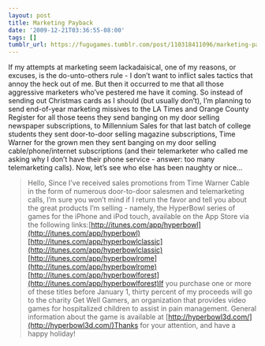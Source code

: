```yaml
---
layout: post
title: Marketing Payback
date: '2009-12-21T03:36:55-08:00'
tags: []
tumblr_url: https://fugugames.tumblr.com/post/110318411096/marketing-payback
---
```

If my attempts at marketing seem lackadaisical, one of my reasons, or excuses, is the do-unto-others rule - I don’t want to inflict sales tactics that annoy the heck out of me. But then it occurred to me that all those aggressive marketers who’ve pestered me have it coming. So instead of sending out Christmas cards as I should (but usually don’t), I’m planning to send end-of-year marketing missives to the LA Times and Orange County Register for all those teens they send banging on my door selling newspaper subscriptions, to Millennium Sales for that last batch of college students they sent door-to-door selling magazine subscriptions, Time Warner for the grown men they sent banging on my door selling cable/phone/internet subscriptions (and their telemarketer who called me asking why I don’t have their phone service - answer: too many telemarketing calls). Now, let’s see who else has been naughty or nice…

> Hello, Since I’ve received sales promotions from Time Warner Cable in the form of numerous door-to-door salesmen and telemarketing calls, I’m sure you won’t mind if I return the favor and tell you about the great products I’m selling - namely, the HyperBowl series of games for the iPhone and iPod touch, available on the App Store via the following links:[http://itunes.com/app/hyperbowl](http://itunes.com/app/hyperbowl)[http://itunes.com/app/hyperbowlclassic](http://itunes.com/app/hyperbowlclassic)[http://itunes.com/app/hyperbowlrome](http://itunes.com/app/hyperbowlrome)[http://itunes.com/app/hyperbowlforest](http://itunes.com/app/hyperbowlforest)If you purchase one or more of these titles before January 1, thirty percent of my proceeds will go to the charity Get Well Gamers, an organization that provides video games for hospitalized children to assist in pain management. General information about the game is available at [http://hyperbowl3d.com/](http://hyperbowl3d.com/)Thanks for your attention, and have a happy holiday!

